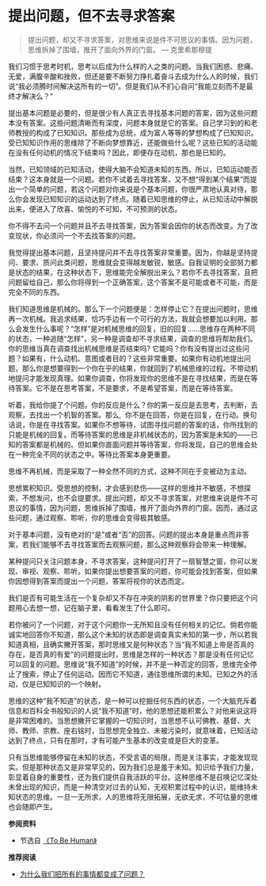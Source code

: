 # 提出问题，但不去寻求答案


> 提出问题，却又不寻求答案，对思维来说是件不可思议的事情。因为问题，思维拆掉了围墙，推开了面向外界的门窗。 — 克里希那穆提

我们习惯于思考时机，思考以后成为什么样的人之类的问题。当我们困惑、悲痛、无爱，满腹辛酸和挫败，但还是要不断努力挣扎着奋斗去成为什么人的时候，我们说“我必须腾时间解决这所有的一切”。但是我们从不扪心自问“我能立刻而不是最终才解决么？”

提出基本问题是必要的，但是很少有人真正去寻找基本问题的答案，因为这些问题本没有答案。这些问题清晰而有深度，问题本身就是它的答案。自己学习到的和老师教授的构成了已知知识。那些成为总统，成为富人等等的梦想构成了已知知识。受已知知识作用的思维除了不断向梦想靠近，还能做些什么呢？这些已知的活动能在没有任何动机的情况下结束吗？因此，即便存在动机，那也是已知的。

当然，已知领域的已知活动，使得大脑不会知道未知的东西。所以，已知运动能否结束？这本身就是一个问题。若你不试着去寻找答案，又不想“得到某个结果”而提出一个简单的问题，若这个问题对你来说是个基本问题，你很严肃地认真对待，那么你会发现已知知识的运动达到了终点。随着已知思维的停止，从已知活动中解脱出来，便进入了欣喜、愉悦的不可知，不可预测的状态。

你不得不去问一个问题并且不去寻找答案，因为答案会因你的状态而改变。为了改变现状，你必须问一个不去找答案的问题。

我觉得提出基本问题，且坚持提问并不去寻找答案非常重要。因为，你越是坚持提问、要求、质问此类问题，思维就会变得越发敏锐，敏感。自我证明的全部努力都是状态的结果，在这种状态下，思维能完全解脱出来么？若你不去寻找答案，且把问题留给自己，那么你将得到一个正确答案，这个答案不是可能或者不可能，而是完全不同的东西。

我们知道思维是机械的。那么下一个问题便是：怎样停止它？在提出问题时，思维再一次机械。我追求结果，恰巧手边有一个可行的方法，我就会想要加以利用。那么会发生什么事呢？“怎样”是对机械思维的回复，旧的回复……思维存在两种不同的状态，一种追随“怎样”，另一种是调查却不寻求结果，调查的思维将帮助我们。你的思维当真在调查找出机械思维是否结束吗? 它能吗？你有没有提出过这些问题？如果有，什么动机、意图或者目的？这些非常重要。如果你有动机地提出问题，那么你是想要得到一个你在乎的结果，你就回到了机械思维的过程。不带动机地提问才能发现真理。如果你调查，你将发现你的思维不是在寻找结果，而是在等待答案。它不是在思考答案，不是要求，不是希望答案，而是在等待答案。

听着，我给你提了个问题。你的反应是什么？你的第一反应是去思考，去判断，去观察，去找出一个机智的答案。那么,  你不是在回答，你是在回复，在行动。换句话说，你是在寻找答案。如果你不想等待，试图寻找问题的答案的话，你所找到的只能是机械的回复。而等待答案的思维是非机械状态的，因为答案是未知的——已知的答案都是机械的。但如果你直面问题并等待答案，你将发现，自己的思维会处在一种完全不同的状态之中。等待比答案本身更重要。

思维不再机械，而是采取了一种全然不同的方式，这种不同在于变被动为主动。

思想累积知识。受思想的控制，才会感到悲伤——这样的思维并不敏感，不想探索，不想发问，也不会提要求。提出问题，却又不寻求答案，对思维来说是件不可思议的事情，因为问题，思维拆掉了围墙，推开了面向外界的门窗。因而，通过这些问题，通过观察、聆听，你的思维会变得极其敏感。

对于基本问题，没有绝对的“是”或者“否”的回答。问题的提出本身是重点而非答案，若我们能够不去寻找答案而去观察问题，那么这种观察将会带来一种理解。

某种提问只关注问题本身，不寻求答案，这种提问打开了一扇智慧之窗，你可以发现、审视、观察、聆听。如果你提出想要答案的问题，你可能会找到答案，但如果你因想得到答案而提出一个问题，答案将视你的状态而定。

我们是否有可能生活在一个复杂却又不存在冲突的阴影的世界里？你只要把这个问题用心去想一想，记在脑子里，看看发生了什么即可。

若你被问了一个问题，对于这个问题你一无所知且没有任何相关的记忆。倘若你能诚实地回答你不知道，那么这个未知的状态即是调查真实未知的第一步，所以若我知道真相，且确实撇开答案，那时思维又是何种状态？当“我不知道上帝是否真的存在，是否真的有爱”的问题提出时，思维是怎样的一种状态？那是没有任何记忆可以回复的问题。思维说“我不知道”的时候，并不是一种否定的回答，思维完全停止了搜索，停止了任何运动。因而它不知道，通往思维所谓的未知。已知之外的活动，仅是已知知识的一个映射。

思维的这种“我不知道”的状态，是一种可以挖掘任何东西的状态，一个大脑充斥着信息和百科全书般知识的人说“我不知道”时，他的思想还能积累么？对他来说这将是非常困难的。当思想撇开它掌握的一切知识时，当思想不认可佛教、基督、大师、教师、宗教、座右铭时，当思想完全独立、未被污染时，就意味着，已知活动达到了终点，只有在那时，才有可能产生基本的改变或是巨大的变革。

只有当思维能够停留在未知的状态，不受言语的局限，而是关注事实，才能发现现实。但是那种状态又是非常罕见的，因为我们总是羞于未知。知识给予我们力量，彰显着自身的重要性，还为我们提供自我活跃的平台。这种思维不是召唤记忆深处未曾出现的知识，而是一种清空对过去的认知，无视积累过程中的认识，能维持未知状态的思维。一旦一无所求，人的思维将无限拓展，无欲无求，不可估量的思维也会随即产生。


**参阅资料**

- 节选自 [《To Be Human》](https://book.douban.com/subject/6775832/)

**推荐阅读**

- [为什么我们把所有的事情都变成了问题？](https://mp.weixin.qq.com/s/Gnz_jIq-QpW3VW0CjMIGZg)
